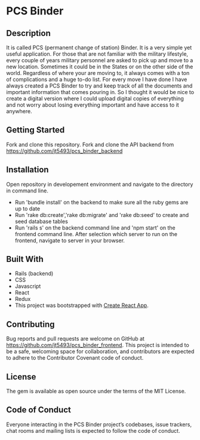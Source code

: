 # PCS Binder



## Description

It is called PCS (permanent change of station) Binder. It is a very simple yet useful application. For those that are not familiar with the military lifestyle, every couple of years military personnel are asked to pick up and move to a new location. Sometimes it could be in the States or on the other side of the world. Regardless of where your are moving to, it always comes with a ton of complications and a huge to-do list. For every move I have done I have always created a PCS Binder to try and keep track of all the documents and important information that comes pouring in. So I thought it would be nice to create a digital version where I could upload digital copies of everything and not worry about losing everything important and have access to it anywhere.

## Getting Started

Fork and clone this repository.
Fork and clone the API backend from https://github.com/jt5493/pcs_binder_backend

## Installation

Open repository in developement environment and navigate to the directory in command line.


* Run 'bundle install' on the backend to make sure all the ruby gems are up to date
* Run 'rake db:create','rake db:migrate' and 'rake db:seed' to create and seed database tables
* Run 'rails s' on the backend command line and 'npm start' on the frontend command line. After selection which server to run on the frontend, navigate to server in your browser.


## Built With

* Rails (backend)
* CSS
* Javascript
* React
* Redux
* This project was bootstrapped with [Create React App](https://github.com/facebook/create-react-app).
 
## Contributing
Bug reports and pull requests are welcome on GitHub at https://github.com/jt5493/pcs_binder_frontend. This project is intended to be a safe, welcoming space for collaboration, and contributors are expected to adhere to the Contributor Covenant code of conduct.

## License
The gem is available as open source under the terms of the MIT License.

## Code of Conduct
Everyone interacting in the PCS Binder project’s codebases, issue trackers, chat rooms and mailing lists is expected to follow the code of conduct.


